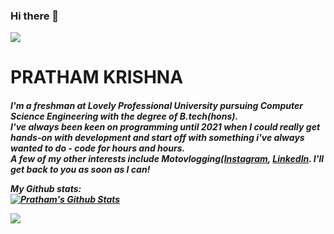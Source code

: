 ### Hi there 👋

<!--
**Prathamkrishna/Prathamkrishna** is a ✨ _special_ ✨ repository because its `README.md` (this file) appears on your GitHub profile.

Here are some ideas to get you started: -->

![](https://visitor-badge.laobi.icu/badge?page_id=Prathamkrishna.Prathamkrishna)

<h1> PRATHAM KRISHNA </h1>
<h5> I'm a freshman at Lovely Professional University pursuing Computer Science Engineering with the degree of B.tech(hons).<br>
I've always been keen on programming until 2021 when I could really get hands-on with development and start off with something i've always wanted to do - code for hours and     hours. <br>
A few of my other interests include Motovlogging(<a href="https://www.youtube.com/channel/UCfkny3ccbpadisVQ0-k7YVQ/videos>I have a YouTube channel</a>), listening to music and learning and grinding on new skills.</h5>
          

- 😄 I go by the pronouns: He/Him/His.
- 🔭 I’m currently working on getting myself to be a good full stack developer.
- 🌱 I’m currently learning Advanced Javascript.
- 👯 I’m looking to collaborate on HTML/CSS/JS/C++/Python
- 💬 Ask me about writing clean code, C++ and web dev
- 📫 How to reach me: <a href = "https://instagram.com/prathamkrishna">Instagram</a>, <a href = "https://www.linkedin.com/in/pratham-krishna-2a4993145/">LinkedIn</a>. I'll get back to you as soon as I can!

My Github stats:
<br>
  <a href="https://github.com/Prathamkrishna">
<img align="center" alt="Pratham's Github Stats" src="https://github-readme-stats.codestackr.vercel.app/api?username=Prathamkrishna&show_icons=true&hide_border=true&count_private=true&include_all_commits=true&theme=radical" /></a>

<a href="https://github.com/Prathamkrishna">
  <img align="center" src="https://github-readme-stats.anuraghazra1.vercel.app/api/top-langs/?username=Prathamkrishna&layout=compact&theme=radical" />
</a>

